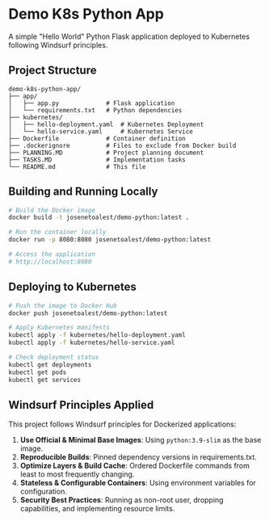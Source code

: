 # Demo K8s Python App

A simple "Hello World" Python Flask application deployed to Kubernetes following Windsurf principles.

## Project Structure

```
demo-k8s-python-app/
├── app/
│   ├── app.py             # Flask application
│   └── requirements.txt   # Python dependencies
├── kubernetes/
│   ├── hello-deployment.yaml  # Kubernetes Deployment
│   └── hello-service.yaml     # Kubernetes Service
├── Dockerfile             # Container definition
├── .dockerignore          # Files to exclude from Docker build
├── PLANNING.MD            # Project planning document
├── TASKS.MD               # Implementation tasks
└── README.md              # This file
```

## Building and Running Locally

```bash
# Build the Docker image
docker build -t josenetoalest/demo-python:latest .

# Run the container locally
docker run -p 8080:8080 josenetoalest/demo-python:latest

# Access the application
# http://localhost:8080
```

## Deploying to Kubernetes

```bash
# Push the image to Docker Hub
docker push josenetoalest/demo-python:latest

# Apply Kubernetes manifests
kubectl apply -f kubernetes/hello-deployment.yaml
kubectl apply -f kubernetes/hello-service.yaml

# Check deployment status
kubectl get deployments
kubectl get pods
kubectl get services
```

## Windsurf Principles Applied

This project follows Windsurf principles for Dockerized applications:

1. **Use Official & Minimal Base Images**: Using `python:3.9-slim` as the base image.
2. **Reproducible Builds**: Pinned dependency versions in requirements.txt.
3. **Optimize Layers & Build Cache**: Ordered Dockerfile commands from least to most frequently changing.
4. **Stateless & Configurable Containers**: Using environment variables for configuration.
5. **Security Best Practices**: Running as non-root user, dropping capabilities, and implementing resource limits.
